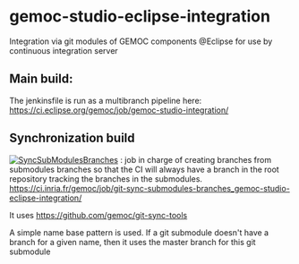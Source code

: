 # gemoc-studio-eclipse-integration
Integration via git modules of GEMOC components @Eclipse for use by continuous integration server

## Main build:

The jenkinsfile is run as a multibranch pipeline here: https://ci.eclipse.org/gemoc/job/gemoc-studio-integration/


## Synchronization build

[![SyncSubModulesBranches](https://github.com/gemoc/gemoc-studio-eclipse-integration/actions/workflows/syncSubModuleBranches.yml/badge.svg)](https://github.com/gemoc/gemoc-studio-eclipse-integration/actions/workflows/syncSubModuleBranches.yml) : job  in charge of creating branches from submodules branches so that the CI will always have a branch
in the root repository tracking the branches in the submodules. 
https://ci.inria.fr/gemoc/job/git-sync-submodules-branches_gemoc-studio-eclipse-integration/

It uses https://github.com/gemoc/git-sync-tools

A simple name base pattern is used. If a git submodule doesn't have a branch for a given name, then it uses the 
master branch for this git submodule 


